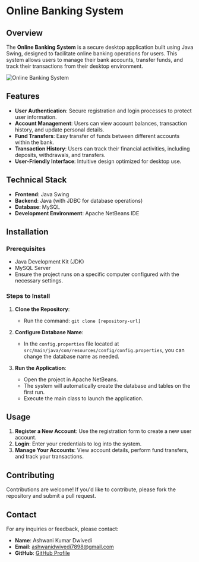# Online Banking System

## Overview

The **Online Banking System** is a secure desktop application built using Java Swing, designed to facilitate online banking operations for users. This system allows users to manage their bank accounts, transfer funds, and track their transactions from their desktop environment.

![Online Banking System](https://github.com/user-attachments/assets/cfab1891-d1b9-4b54-8f51-d9d3acec0900)


## Features

- **User Authentication**: Secure registration and login processes to protect user information.
- **Account Management**: Users can view account balances, transaction history, and update personal details.
- **Fund Transfers**: Easy transfer of funds between different accounts within the bank.
- **Transaction History**: Users can track their financial activities, including deposits, withdrawals, and transfers.
- **User-Friendly Interface**: Intuitive design optimized for desktop use.

## Technical Stack

- **Frontend**: Java Swing
- **Backend**: Java (with JDBC for database operations)
- **Database**: MySQL
- **Development Environment**: Apache NetBeans IDE

## Installation

### Prerequisites

- Java Development Kit (JDK)
- MySQL Server
- Ensure the project runs on a specific computer configured with the necessary settings.

### Steps to Install

1. **Clone the Repository**: 
   - Run the command: `git clone [repository-url]`

2. **Configure Database Name**: 
   - In the `config.properties` file located at `src/main/java/com/resources/config/config.properties`, you can change the database name as needed.

3. **Run the Application**: 
   - Open the project in Apache NetBeans.
   - The system will automatically create the database and tables on the first run.
   - Execute the main class to launch the application.

## Usage

1. **Register a New Account**: Use the registration form to create a new user account.
2. **Login**: Enter your credentials to log into the system.
3. **Manage Your Accounts**: View account details, perform fund transfers, and track your transactions.

## Contributing

Contributions are welcome! If you'd like to contribute, please fork the repository and submit a pull request.

## Contact

For any inquiries or feedback, please contact:
- **Name**: Ashwani Kumar Dwivedi
- **Email**: ashwanidwivedi7898@gmail.com
- **GitHub**: [GitHub Profile](https://github.com/AshwaniCoding)
